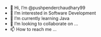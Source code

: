 - 👋 Hi, I’m @pushpenderchaudhary99
- 👀 I’m interested in Software Development
- 🌱 I’m currently learning Java
- 💞️ I’m looking to collaborate on ...
- 📫 How to reach me ...

<!---
pushpenderchaudhary99/pushpenderchaudhary99 is a ✨ special ✨ repository because its `README.md` (this file) appears on your GitHub profile.
You can click the Preview link to take a look at your changes.
--->
